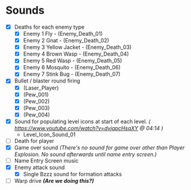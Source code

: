 # Sounds

- [X] Deaths for each enemy type
   - [X] Enemy 1 Fly - (Enemy_Death_01)
   - [X] Enemy 2 Gnat - (Enemy_Death_02)
   - [X] Enemy 3 Yellow Jacket - (Enemy_Death_03)
   - [X] Enemy 4 Brown Wasp - (Enemy_Death_04)
   - [X] Enemy 5 Red Wasp - (Enemy_Death_05)
   - [X] Enemy 6 Mosquito - (Enemy_Death_06)
   - [X] Enemy 7 Stink Bug - (Enemy_Death_07)
- [X] Bullet / blaster round firing
   - [X] (Laser_Player)
   - [X] (Pew_001)
   - [X] (Pew_002)
   - [X] (Pew_003)
   - [X] (Pew_004)
- [X] Sound for populating level icons at start of each level. *( https://www.youtube.com/watch?v=dvjapcHsqXY @ 04:14 )* 
   - Level_Icon_Sound_01
- [ ] Death for player 
- [X] Game over sound *(There's no sound for game over other than Player Explosion. No sound afterwards until name entry screen.)*
- [ ] Name Entry Screen music
- [X] Enemy attack sound
    - [X] Single Bzzz sound for formation attacks
- [ ] Warp drive ***(Are we doing this?)***
